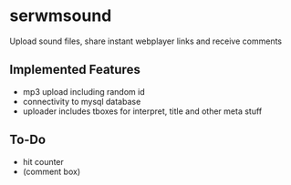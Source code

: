 # serwmsound
Upload sound files, share instant webplayer links and receive comments

## Implemented Features
- mp3 upload including random id
- connectivity to mysql database
- uploader includes tboxes for interpret, title and other meta stuff

## To-Do

- hit counter
- (comment box)
